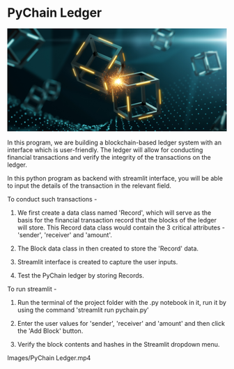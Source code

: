 # PyChain Ledger

![alt=""](Images/application-image.png)

In this program, we are building a blockchain-based ledger system with an interface which is user-friendly. The ledger will allow for conducting financial transactions and verify the integrity of the transactions on the ledger.

In this python program as backend with streamlit interface, you will be able to input the details of the transaction in the relevant field. 

To conduct such transactions - 

1. We first create a data class named 'Record', which will serve as the basis for the financial transaction record that the blocks of the ledger will store. This Record data class would contain the 3 critical attributes - 'sender', 'receiver' and 'amount'.

2. The Block data class in then created to store the 'Record' data.

3. Streamlit interface is created to capture the user inputs.

4. Test the PyChain ledger by storing Records.


To run streamlit -

1. Run the terminal of the project folder with the .py notebook in it, run it by using the command 'streamlit run pychain.py'

2. Enter the user values for 'sender', 'receiver' and 'amount' and then click the 'Add Block' button. 

3. Verify the block contents and hashes in the Streamlit dropdown menu. 

Images/PyChain Ledger.mp4



